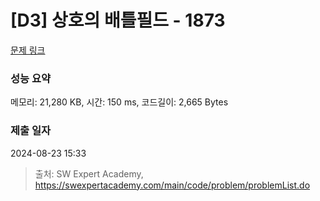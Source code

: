# [D3] 상호의 배틀필드 - 1873 

[문제 링크](https://swexpertacademy.com/main/code/problem/problemDetail.do?contestProbId=AV5LyE7KD2ADFAXc) 

### 성능 요약

메모리: 21,280 KB, 시간: 150 ms, 코드길이: 2,665 Bytes

### 제출 일자

2024-08-23 15:33



> 출처: SW Expert Academy, https://swexpertacademy.com/main/code/problem/problemList.do